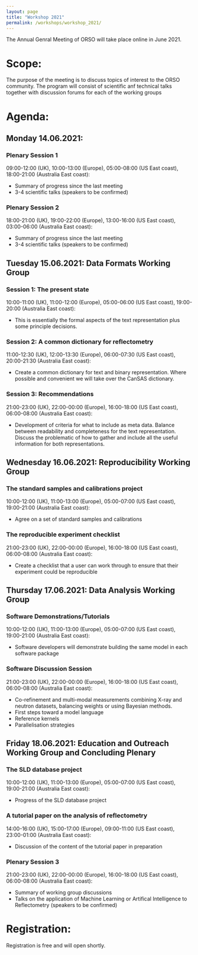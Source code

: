 ```yaml
---
layout: page
title: "Workshop 2021"
permalink: /workshops/workshop_2021/
---
```


The Annual Genral Meeting of ORSO will take place online in June 2021.

# Scope:

The purpose of the meeting is to discuss topics of interest to the ORSO community.
The program will consist of scientific anf technical talks together with discussion forums for each of the working groups

# Agenda:

## Monday 14.06.2021:
### Plenary Session 1
09:00-12:00 (UK), 10:00-13:00 (Europe), 05:00-08:00 (US East coast), 18:00-21:00 (Australia East coast):
- Summary of progress since the last meeting
- 3-4 scientific talks (speakers to be confirmed)

### Plenary Session 2
18:00-21:00 (UK), 19:00-22:00 (Europe), 13:00-16:00 (US East coast), 03:00-06:00 (Australia East coast): 
- Summary of progress since the last meeting
- 3-4 scientific talks (speakers to be confirmed)

## Tuesday 15.06.2021: Data Formats Working Group
### Session 1: The present state
10:00-11:00 (UK), 11:00-12:00 (Europe), 05:00-06:00 (US East coast), 19:00-20:00 (Australia East coast): 
- This is essentially the formal aspects of the text representation plus some principle decisions.

### Session 2: A common dictionary for reflectometry
11:00-12:30 (UK), 12:00-13:30 (Europe), 06:00-07:30 (US East coast), 20:00-21:30 (Australia East coast): 
- Create a common dictionary for text and binary representation. Where possible and convenient we will take over the CanSAS dictionary.

### Session 3: Recommendations
21:00-23:00 (UK), 22:00-00:00 (Europe), 16:00-18:00 (US East coast), 06:00-08:00 (Australia East coast): 
- Development of criteria for what to include as meta data. Balance between readability and completeness for the text representation. Discuss the problematic of how to gather and include all the useful information for both representations.

## Wednesday 16.06.2021: Reproducibility Working Group
### The standard samples and calibrations project
10:00-12:00 (UK), 11:00-13:00 (Europe), 05:00-07:00 (US East coast), 19:00-21:00 (Australia East coast): 
- Agree on a set of standard samples and calibrations

### The reproducible experiment checklist
21:00-23:00 (UK), 22:00-00:00 (Europe), 16:00-18:00 (US East coast), 06:00-08:00 (Australia East coast):  
- Create a checklist that a user can work through to ensure that their experiment could be reproducible

## Thursday 17.06.2021: Data Analysis Working Group
### Software Demonstrations/Tutorials
10:00-12:00 (UK), 11:00-13:00 (Europe), 05:00-07:00 (US East coast), 19:00-21:00 (Australia East coast): 
- Software developers will demonstrate building the same model in each software package

### Software Discussion Session 
21:00-23:00 (UK), 22:00-00:00 (Europe), 16:00-18:00 (US East coast), 06:00-08:00 (Australia East coast): 
- Co-refinement and multi-modal measurements combining X-ray and neutron datasets, balancing weights or using Bayesian methods.
- First steps toward a model language
- Reference kernels
- Parallelisation strategies

## Friday 18.06.2021: Education and Outreach Working Group and Concluding Plenary
### The SLD database project
10:00-12:00 (UK), 11:00-13:00 (Europe), 05:00-07:00 (US East coast), 19:00-21:00 (Australia East coast): 
- Progress of the SLD database project

### A tutorial paper on the analysis of reflectometry
14:00-16:00 (UK), 15:00-17:00 (Europe), 09:00-11:00 (US East coast), 23:00-01:00 (Australia East coast): 
- Discussion of the content of the tutorial paper in preparation

### Plenary Session 3
21:00-23:00 (UK), 22:00-00:00 (Europe), 16:00-18:00 (US East coast), 06:00-08:00 (Australia East coast): 
- Summary of working group discussions
- Talks on the application of Machine Learning or Artifical Intelligence to Reflectometry (speakers to be confirmed)

# Registration:

Registration is free and will open shortly.


